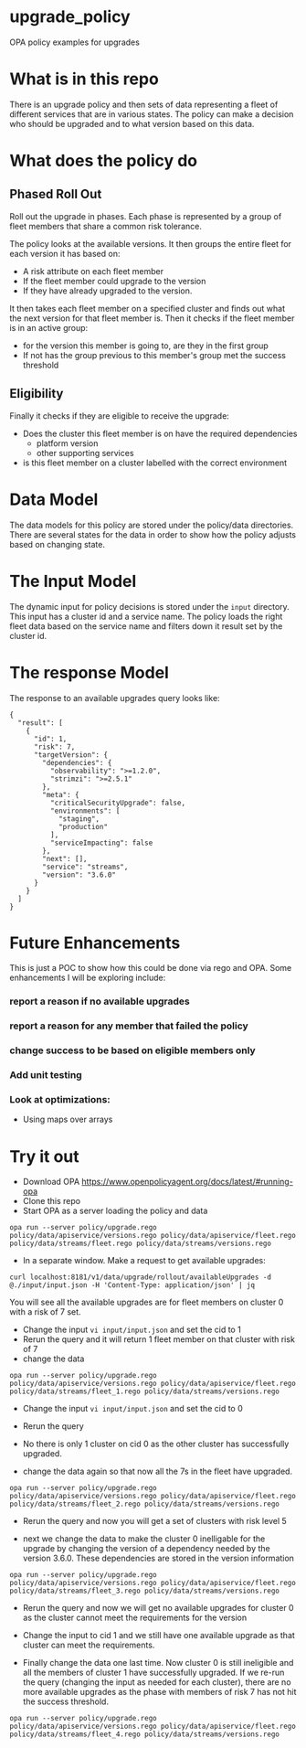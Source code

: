 # upgrade_policy
OPA policy examples for upgrades




# What is in this repo

There is an upgrade policy and then sets of data representing a fleet of different services that are in various states. The policy 
can make a decision who should be upgraded and to what version based on this data.


# What does the policy do

## Phased Roll Out

Roll out the upgrade in phases. Each phase is represented by a group of fleet members that share a common risk tolerance.

The policy looks at the available versions. It then groups the entire fleet for each version it has based on:
 - A risk attribute on each fleet member 
 - If the fleet member could upgrade to the version 
 - If they have already upgraded to the version. 

It then takes each fleet member on a specified cluster and finds out what the next version for that fleet member is. Then it checks
if the fleet member is in an active group:
- for the version this member is going to, are they in the first group
- If not has the group previous to this member's group met the success threshold


## Eligibility
Finally it checks if they are eligible to receive the upgrade:

- Does the cluster this fleet member is on have the required dependencies
  - platform version
  - other supporting services
- is this fleet member on a cluster labelled with the correct environment 


# Data Model
The data models for this policy are stored under the policy/data directories. There are several states for the data in order to show 
how the policy adjusts based on changing state.


# The Input Model
The dynamic input for policy decisions is stored under the `input` directory. This input has a cluster id and a service name. The policy loads the right fleet data based on the service name and filters down it result set by the cluster id.

# The response Model
The response to an available upgrades query looks like:
```
{
  "result": [
    {
      "id": 1,
      "risk": 7,
      "targetVersion": {
        "dependencies": {
          "observability": ">=1.2.0",
          "strimzi": ">=2.5.1"
        },
        "meta": {
          "criticalSecurityUpgrade": false,
          "environments": [
            "staging",
            "production"
          ],
          "serviceImpacting": false
        },
        "next": [],
        "service": "streams",
        "version": "3.6.0"
      }
    }
  ]
}
```


# Future Enhancements
This is just a POC to show how this could be done via rego and OPA. Some enhancements I will be exploring include:

### report a reason if no available upgrades
### report a reason for any member that failed the policy
### change success to be based on eligible members only
### Add unit testing
### Look at optimizations:
- Using maps over arrays

# Try it out

- Download OPA https://www.openpolicyagent.org/docs/latest/#running-opa
- Clone this repo
- Start OPA as a server loading the policy and data

` opa run --server policy/upgrade.rego policy/data/apiservice/versions.rego policy/data/apiservice/fleet.rego policy/data/streams/fleet.rego policy/data/streams/versions.rego `

- In a separate window. Make a request to get available upgrades:

` curl localhost:8181/v1/data/upgrade/rollout/availableUpgrades -d @./input/input.json -H 'Content-Type: application/json' | jq `

You will see all the available upgrades are for fleet members on cluster 0 with a risk of 7 set.

- Change the input ` vi input/input.json ` and set the cid to 1
- Rerun the query and it will return 1 fleet member on that cluster with risk of 7
- change the data

` opa run --server policy/upgrade.rego policy/data/apiservice/versions.rego policy/data/apiservice/fleet.rego policy/data/streams/fleet_1.rego policy/data/streams/versions.rego `

- Change the input ` vi input/input.json ` and set the cid to 0
- Rerun the query
- No there is only 1 cluster on cid 0 as the other cluster has successfully upgraded.


- change the data again so that now all the 7s in the fleet have upgraded.

` opa run --server policy/upgrade.rego policy/data/apiservice/versions.rego policy/data/apiservice/fleet.rego policy/data/streams/fleet_2.rego policy/data/streams/versions.rego `

- Rerun the query and now you will get a set of clusters with risk level 5

- next we change the data to make the cluster 0 inelligable for the upgrade by changing the version of a dependency needed by the version 3.6.0. These dependencies are stored in the version information

` opa run --server policy/upgrade.rego policy/data/apiservice/versions.rego policy/data/apiservice/fleet.rego policy/data/streams/fleet_3.rego policy/data/streams/versions.rego `

- Rerun the query and now we will get no available upgrades for cluster 0 as the cluster cannot meet the requirements for the version

- Change the input to cid 1 and we still have one available upgrade as that cluster can meet the requirements.

- Finally change the data one last time. Now cluster 0 is still ineligible and all the members of cluster 1 have successfully upgraded. If we re-run the query (changing the input as needed for each cluster), there are no more available upgrades as the phase with members of risk 7 has not hit the success threshold.

` opa run --server policy/upgrade.rego policy/data/apiservice/versions.rego policy/data/apiservice/fleet.rego policy/data/streams/fleet_4.rego policy/data/streams/versions.rego `
